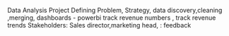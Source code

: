 
Data Analysis Project
Defining Problem, Strategy, data discovery,cleaning ,merging, dashboards - powerbi track revenue numbers , track revenue trends
Stakeholders: Sales director,marketing head, : feedback


